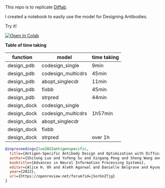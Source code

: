This repo is to replicate [Diffab](https://github.com/luost26/diffab).

I created a notebook to easily use the model for Designing Antibodies. 

Try it!

<a href="https://colab.research.google.com/drive/1XMr_XzBMCyPfzz5vfceJjkVVJ1TFSeg4?usp=sharing" target="_parent"><img src="https://colab.research.google.com/assets/colab-badge.svg" alt="Open In Colab"/></a>

**Table of time taking**

| function    | model | time taking|
| -------- | ------- | ------- |
| design_pdb | codesign_single     | 9min
| design_pdb | codesign_multicdrs  | 45min
| design_pdb | abopt_singlecdr     | 11min
| design_pdb | fixbb               | 45min
| design_pdb | strpred             | 44min
| design_dock | codesign_single     |
| design_dock | codesign_multicdrs  | 1h57min
| design_dock | abopt_singlecdr     |
| design_dock | fixbb               |
| design_dock | strpred             | over 1h

```bibtex
@inproceedings{luo2022antigenspecific,
  title={Antigen-Specific Antibody Design and Optimization with Diffusion-Based Generative Models for Protein Structures},
  author={Shitong Luo and Yufeng Su and Xingang Peng and Sheng Wang and Jian Peng and Jianzhu Ma},
  booktitle={Advances in Neural Information Processing Systems},
  editor={Alice H. Oh and Alekh Agarwal and Danielle Belgrave and Kyunghyun Cho},
  year={2022},
  url={https://openreview.net/forum?id=jSorGn2Tjg}
}
```
